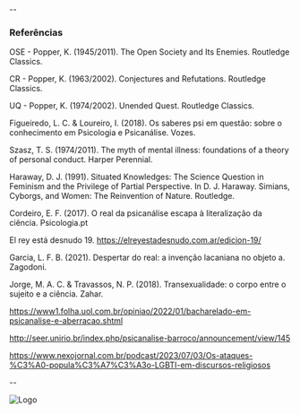 --

### Referências

OSE - Popper, K. (1945/2011). The Open Society and Its Enemies. Routledge Classics.

CR  - Popper, K. (1963/2002). Conjectures and Refutations. Routledge Classics.

UQ  - Popper, K. (1974/2002). Unended Quest. Routledge Classics.

Figueiredo, L. C. & Loureiro, I. (2018). Os saberes psi em questão: sobre o conhecimento em Psicologia e Psicanálise. Vozes.

Szasz, T. S. (1974/2011). The myth of mental illness: foundations of a theory of personal conduct. Harper Perennial.

Haraway, D. J. (1991). Situated Knowledges: The Science Question in Feminism and the Privilege of Partial Perspective. In D. J. Haraway. Simians, Cyborgs, and Women: The Reinvention of Nature. Routledge.

Cordeiro, E. F. (2017). O real da psicanálise escapa à literalização da ciência. Psicologia.pt

El rey está desnudo 19. https://elreyestadesnudo.com.ar/edicion-19/

Garcia, L. F. B. (2021). Despertar do real: a invenção lacaniana no objeto a. Zagodoni.

Jorge, M. A. C. & Travassos, N. P. (2018). Transexualidade: o corpo entre o sujeito e a ciência. Zahar.

https://www1.folha.uol.com.br/opiniao/2022/01/bacharelado-em-psicanalise-e-aberracao.shtml

http://seer.unirio.br/index.php/psicanalise-barroco/announcement/view/145

https://www.nexojornal.com.br/podcast/2023/07/03/Os-ataques-%C3%A0-popula%C3%A7%C3%A3o-LGBTI-em-discursos-religiosos

--

![Logo](simulacro_apola.png)